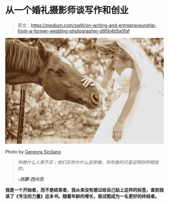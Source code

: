 # 从一个婚礼摄影师谈写作和创业

> 原文：<https://medium.com/swlh/on-writing-and-entrepreneurship-from-a-former-wedding-photographer-d95b4b5a0faf>

![](img/b909abec4bfaaa01a07677d624399978.png)

Photo by [Genevra Siciliano](http://iamgenevra.com)

> *你做什么人家不买；他们买你为什么这样做。你所做的只是证明你所相信的。*
> 
> ***–西蒙·西内克***

**我是一个开始者，而不是结束者，我从来没有想过给自己贴上这样的标签，直到我读了《专注的力量》这本书。随着年龄的增长，我试图成为一名更好的终结者。**
